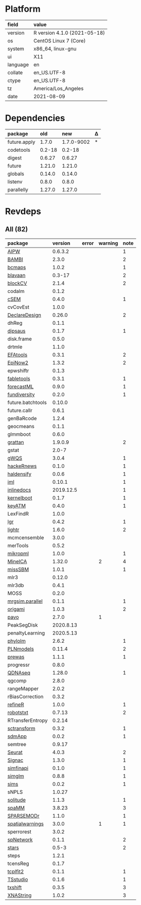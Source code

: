 # Platform

|field    |value                        |
|:--------|:----------------------------|
|version  |R version 4.1.0 (2021-05-18) |
|os       |CentOS Linux 7 (Core)        |
|system   |x86_64, linux-gnu            |
|ui       |X11                          |
|language |en                           |
|collate  |en_US.UTF-8                  |
|ctype    |en_US.UTF-8                  |
|tz       |America/Los_Angeles          |
|date     |2021-08-09                   |

# Dependencies

|package      |old    |new        |Δ  |
|:------------|:------|:----------|:--|
|future.apply |1.7.0  |1.7.0-9002 |*  |
|codetools    |0.2-18 |0.2-18     |   |
|digest       |0.6.27 |0.6.27     |   |
|future       |1.21.0 |1.21.0     |   |
|globals      |0.14.0 |0.14.0     |   |
|listenv      |0.8.0  |0.8.0      |   |
|parallelly   |1.27.0 |1.27.0     |   |

# Revdeps

## All (82)

|package                                        |version   |error |warning |note |
|:----------------------------------------------|:---------|:-----|:-------|:----|
|[AIPW](problems.md#aipw)                       |0.6.3.2   |      |        |1    |
|[BAMBI](problems.md#bambi)                     |2.3.0     |      |        |2    |
|[bcmaps](problems.md#bcmaps)                   |1.0.2     |      |        |1    |
|[blavaan](problems.md#blavaan)                 |0.3-17    |      |        |2    |
|[blockCV](problems.md#blockcv)                 |2.1.4     |      |        |2    |
|codalm                                         |0.1.2     |      |        |     |
|[cSEM](problems.md#csem)                       |0.4.0     |      |        |1    |
|cvCovEst                                       |1.0.0     |      |        |     |
|[DeclareDesign](problems.md#declaredesign)     |0.26.0    |      |        |2    |
|dhReg                                          |0.1.1     |      |        |     |
|[dipsaus](problems.md#dipsaus)                 |0.1.7     |      |        |1    |
|disk.frame                                     |0.5.0     |      |        |     |
|drtmle                                         |1.1.0     |      |        |     |
|[EFAtools](problems.md#efatools)               |0.3.1     |      |        |2    |
|[EpiNow2](problems.md#epinow2)                 |1.3.2     |      |        |2    |
|epwshiftr                                      |0.1.3     |      |        |     |
|[fabletools](problems.md#fabletools)           |0.3.1     |      |        |1    |
|[forecastML](problems.md#forecastml)           |0.9.0     |      |        |1    |
|[fundiversity](problems.md#fundiversity)       |0.2.0     |      |        |1    |
|future.batchtools                              |0.10.0    |      |        |     |
|future.callr                                   |0.6.1     |      |        |     |
|genBaRcode                                     |1.2.4     |      |        |     |
|geocmeans                                      |0.1.1     |      |        |     |
|glmmboot                                       |0.6.0     |      |        |     |
|[grattan](problems.md#grattan)                 |1.9.0.9   |      |        |2    |
|gstat                                          |2.0-7     |      |        |     |
|[gWQS](problems.md#gwqs)                       |3.0.4     |      |        |1    |
|[hackeRnews](problems.md#hackernews)           |0.1.0     |      |        |1    |
|[haldensify](problems.md#haldensify)           |0.0.6     |      |        |1    |
|[iml](problems.md#iml)                         |0.10.1    |      |        |1    |
|[inlinedocs](problems.md#inlinedocs)           |2019.12.5 |      |        |1    |
|[kernelboot](problems.md#kernelboot)           |0.1.7     |      |        |1    |
|[keyATM](problems.md#keyatm)                   |0.4.0     |      |        |1    |
|LexFindR                                       |1.0.0     |      |        |     |
|[lgr](problems.md#lgr)                         |0.4.2     |      |        |1    |
|[lightr](problems.md#lightr)                   |1.6.0     |      |        |2    |
|mcmcensemble                                   |3.0.0     |      |        |     |
|merTools                                       |0.5.2     |      |        |     |
|[mikropml](problems.md#mikropml)               |1.0.0     |      |        |1    |
|[MineICA](problems.md#mineica)                 |1.32.0    |      |2       |4    |
|[missSBM](problems.md#misssbm)                 |1.0.1     |      |        |1    |
|mlr3                                           |0.12.0    |      |        |     |
|mlr3db                                         |0.4.1     |      |        |     |
|MOSS                                           |0.2.0     |      |        |     |
|[mrgsim.parallel](problems.md#mrgsimparallel)  |0.1.1     |      |        |1    |
|[origami](problems.md#origami)                 |1.0.3     |      |        |2    |
|[pavo](problems.md#pavo)                       |2.7.0     |      |1       |     |
|PeakSegDisk                                    |2020.8.13 |      |        |     |
|penaltyLearning                                |2020.5.13 |      |        |     |
|[phylolm](problems.md#phylolm)                 |2.6.2     |      |        |1    |
|[PLNmodels](problems.md#plnmodels)             |0.11.4    |      |        |2    |
|[prewas](problems.md#prewas)                   |1.1.1     |      |        |1    |
|progressr                                      |0.8.0     |      |        |     |
|[QDNAseq](problems.md#qdnaseq)                 |1.28.0    |      |        |1    |
|qgcomp                                         |2.8.0     |      |        |     |
|rangeMapper                                    |2.0.2     |      |        |     |
|rBiasCorrection                                |0.3.2     |      |        |     |
|[refineR](problems.md#refiner)                 |1.0.0     |      |        |1    |
|[robotstxt](problems.md#robotstxt)             |0.7.13    |      |        |2    |
|RTransferEntropy                               |0.2.14    |      |        |     |
|[sctransform](problems.md#sctransform)         |0.3.2     |      |        |1    |
|[sdmApp](problems.md#sdmapp)                   |0.0.2     |      |        |1    |
|semtree                                        |0.9.17    |      |        |     |
|[Seurat](problems.md#seurat)                   |4.0.3     |      |        |2    |
|[Signac](problems.md#signac)                   |1.3.0     |      |        |1    |
|[simfinapi](problems.md#simfinapi)             |0.1.0     |      |        |1    |
|[simglm](problems.md#simglm)                   |0.8.8     |      |        |1    |
|[sims](problems.md#sims)                       |0.0.2     |      |        |1    |
|sNPLS                                          |1.0.27    |      |        |     |
|[solitude](problems.md#solitude)               |1.1.3     |      |        |1    |
|[spaMM](problems.md#spamm)                     |3.8.23    |      |        |3    |
|[SPARSEMODr](problems.md#sparsemodr)           |1.1.0     |      |        |1    |
|[spatialwarnings](problems.md#spatialwarnings) |3.0.0     |      |1       |1    |
|sperrorest                                     |3.0.2     |      |        |     |
|[spNetwork](problems.md#spnetwork)             |0.1.1     |      |        |2    |
|[stars](problems.md#stars)                     |0.5-3     |      |        |2    |
|steps                                          |1.2.1     |      |        |     |
|tcensReg                                       |0.1.7     |      |        |     |
|[tcplfit2](problems.md#tcplfit2)               |0.1.1     |      |        |1    |
|[TSstudio](problems.md#tsstudio)               |0.1.6     |      |        |1    |
|[txshift](problems.md#txshift)                 |0.3.5     |      |        |3    |
|[XNAString](problems.md#xnastring)             |1.0.2     |      |        |3    |

